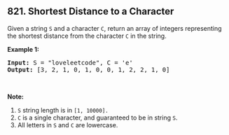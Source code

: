## 821. Shortest Distance to a Character

<p>Given a string <code>S</code>&nbsp;and a character <code>C</code>, return an array of integers representing the shortest distance from the character <code>C</code> in the string.</p>

<p><strong>Example 1:</strong></p>

<pre>
<strong>Input:</strong> S = &quot;loveleetcode&quot;, C = &#39;e&#39;
<strong>Output:</strong> [3, 2, 1, 0, 1, 0, 0, 1, 2, 2, 1, 0]
</pre>

<p>&nbsp;</p>

<p><strong>Note:</strong></p>

<ol>
	<li><code>S</code> string length is&nbsp;in&nbsp;<code>[1, 10000].</code></li>
	<li><code>C</code>&nbsp;is a single character, and guaranteed to be in string <code>S</code>.</li>
	<li>All letters in <code>S</code> and <code>C</code> are lowercase.</li>
</ol>
